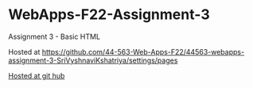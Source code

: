 # WebApps-F22-Assignment-3
Assignment 3 - Basic HTML

Hosted at  https://github.com/44-563-Web-Apps-F22/44563-webapps-assignment-3-SriVyshnaviKshatriya/settings/pages

[Hosted at git hub](https://github.com/44-563-Web-Apps-F22/44563-webapps-assignment-3-SriVyshnaviKshatriya/settings/pages)